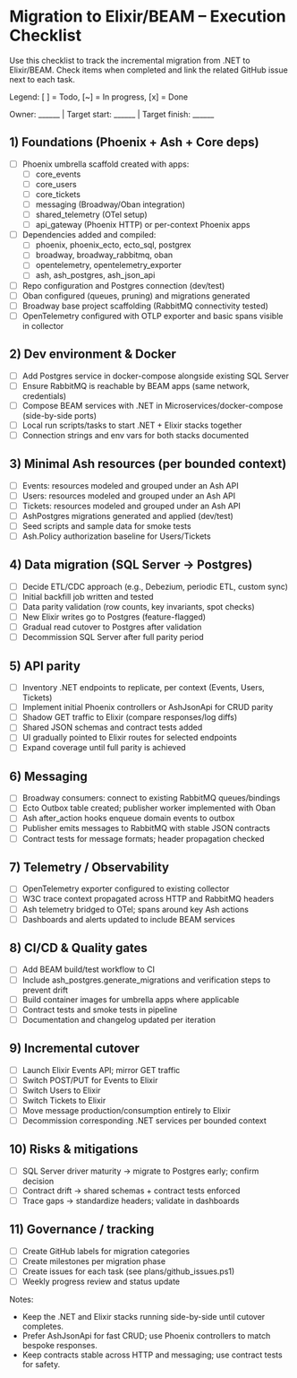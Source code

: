 # Migration to Elixir/BEAM – Execution Checklist

Use this checklist to track the incremental migration from .NET to Elixir/BEAM. Check items when completed and link the related GitHub issue next to each task.

Legend: [ ] = Todo, [~] = In progress, [x] = Done

Owner: ______  |  Target start: ______  |  Target finish: ______

## 1) Foundations (Phoenix + Ash + Core deps)

- [ ] Phoenix umbrella scaffold created with apps:
  - [ ] core_events
  - [ ] core_users
  - [ ] core_tickets
  - [ ] messaging (Broadway/Oban integration)
  - [ ] shared_telemetry (OTel setup)
  - [ ] api_gateway (Phoenix HTTP) or per-context Phoenix apps
- [ ] Dependencies added and compiled:
  - [ ] phoenix, phoenix_ecto, ecto_sql, postgrex
  - [ ] broadway, broadway_rabbitmq, oban
  - [ ] opentelemetry, opentelemetry_exporter
  - [ ] ash, ash_postgres, ash_json_api
- [ ] Repo configuration and Postgres connection (dev/test)
- [ ] Oban configured (queues, pruning) and migrations generated
- [ ] Broadway base project scaffolding (RabbitMQ connectivity tested)
- [ ] OpenTelemetry configured with OTLP exporter and basic spans visible in collector

## 2) Dev environment & Docker

- [ ] Add Postgres service in docker-compose alongside existing SQL Server
- [ ] Ensure RabbitMQ is reachable by BEAM apps (same network, credentials)
- [ ] Compose BEAM services with .NET in Microservices/docker-compose (side-by-side ports)
- [ ] Local run scripts/tasks to start .NET + Elixir stacks together
- [ ] Connection strings and env vars for both stacks documented

## 3) Minimal Ash resources (per bounded context)

- [ ] Events: resources modeled and grouped under an Ash API
- [ ] Users: resources modeled and grouped under an Ash API
- [ ] Tickets: resources modeled and grouped under an Ash API
- [ ] AshPostgres migrations generated and applied (dev/test)
- [ ] Seed scripts and sample data for smoke tests
- [ ] Ash.Policy authorization baseline for Users/Tickets

## 4) Data migration (SQL Server -> Postgres)

- [ ] Decide ETL/CDC approach (e.g., Debezium, periodic ETL, custom sync)
- [ ] Initial backfill job written and tested
- [ ] Data parity validation (row counts, key invariants, spot checks)
- [ ] New Elixir writes go to Postgres (feature-flagged)
- [ ] Gradual read cutover to Postgres after validation
- [ ] Decommission SQL Server after full parity period

## 5) API parity

- [ ] Inventory .NET endpoints to replicate, per context (Events, Users, Tickets)
- [ ] Implement initial Phoenix controllers or AshJsonApi for CRUD parity
- [ ] Shadow GET traffic to Elixir (compare responses/log diffs)
- [ ] Shared JSON schemas and contract tests added
- [ ] UI gradually pointed to Elixir routes for selected endpoints
- [ ] Expand coverage until full parity is achieved

## 6) Messaging

- [ ] Broadway consumers: connect to existing RabbitMQ queues/bindings
- [ ] Ecto Outbox table created; publisher worker implemented with Oban
- [ ] Ash after_action hooks enqueue domain events to outbox
- [ ] Publisher emits messages to RabbitMQ with stable JSON contracts
- [ ] Contract tests for message formats; header propagation checked

## 7) Telemetry / Observability

- [ ] OpenTelemetry exporter configured to existing collector
- [ ] W3C trace context propagated across HTTP and RabbitMQ headers
- [ ] Ash telemetry bridged to OTel; spans around key Ash actions
- [ ] Dashboards and alerts updated to include BEAM services

## 8) CI/CD & Quality gates

- [ ] Add BEAM build/test workflow to CI
- [ ] Include ash_postgres.generate_migrations and verification steps to prevent drift
- [ ] Build container images for umbrella apps where applicable
- [ ] Contract tests and smoke tests in pipeline
- [ ] Documentation and changelog updated per iteration

## 9) Incremental cutover

- [ ] Launch Elixir Events API; mirror GET traffic
- [ ] Switch POST/PUT for Events to Elixir
- [ ] Switch Users to Elixir
- [ ] Switch Tickets to Elixir
- [ ] Move message production/consumption entirely to Elixir
- [ ] Decommission corresponding .NET services per bounded context

## 10) Risks & mitigations

- [ ] SQL Server driver maturity → migrate to Postgres early; confirm decision
- [ ] Contract drift → shared schemas + contract tests enforced
- [ ] Trace gaps → standardize headers; validate in dashboards

## 11) Governance / tracking

- [ ] Create GitHub labels for migration categories
- [ ] Create milestones per migration phase
- [ ] Create issues for each task (see plans/github_issues.ps1)
- [ ] Weekly progress review and status update

Notes:
- Keep the .NET and Elixir stacks running side-by-side until cutover completes.
- Prefer AshJsonApi for fast CRUD; use Phoenix controllers to match bespoke responses.
- Keep contracts stable across HTTP and messaging; use contract tests for safety.

